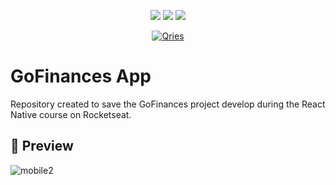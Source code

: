 <p align="center">          
 <img src="https://img.shields.io/badge/React_Native-20232A?style=for-the-badge&logo=react&logoColor=61DAFB">
 <img src="https://img.shields.io/badge/styled--components-DB7093?style=for-the-badge&logo=styled-components&logoColor=white">
 <img src="https://img.shields.io/badge/TypeScript-007ACC?style=for-the-badge&logo=typescript&logoColor=whit">
</p>
<p align="center">
 <a href="https://www.figma.com/file/xsaxUO4zc0m2uCfsKezfma/GoFinances-Ignite-(Copy)"><img alt="Qries" src="hhttps://img.shields.io/badge/Figma-F24E1E?style=for-the-badge&logo=figma&logoColor=white"></a>
</p>
          
          
# GoFinances App
Repository created to save the GoFinances project develop during the React Native course on Rocketseat.

## 👀 Preview
![mobile2](https://user-images.githubusercontent.com/30303558/162341859-44320290-e3af-4ae0-9db1-bfc46fe1199d.gif)
